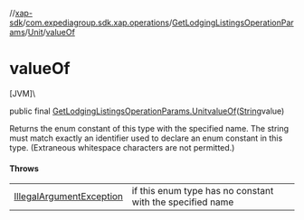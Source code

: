 //[xap-sdk](../../../../index.md)/[com.expediagroup.sdk.xap.operations](../../index.md)/[GetLodgingListingsOperationParams](../index.md)/[Unit](index.md)/[valueOf](value-of.md)

# valueOf

[JVM]\

public final [GetLodgingListingsOperationParams.Unit](index.md)[valueOf](value-of.md)([String](https://docs.oracle.com/javase/8/docs/api/java/lang/String.html)value)

Returns the enum constant of this type with the specified name. The string must match exactly an identifier used to declare an enum constant in this type. (Extraneous whitespace characters are not permitted.)

#### Throws

| | |
|---|---|
| [IllegalArgumentException](https://kotlinlang.org/api/latest/jvm/stdlib/kotlin/-illegal-argument-exception/index.html) | if this enum type has no constant with the specified name |
